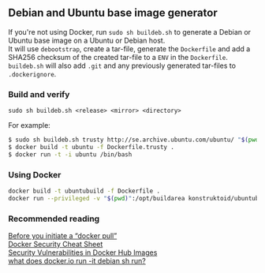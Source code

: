 ## Debian and Ubuntu base image generator
If you're not using Docker, run `sudo sh buildeb.sh` to generate a Debian or Ubuntu base image on a Ubuntu or Debian host.  
It will use `debootstrap`, create a tar-file, generate the `Dockerfile`
and add a SHA256 checksum of the created tar-file to a `ENV` in the `Dockerfile`.
`buildeb.sh` will also add `.git` and any previously generated tar-files
to `.dockerignore`.

### Build and verify
`sudo sh buildeb.sh <release> <mirror> <directory>`  

For example:
```sh
$ sudo sh buildeb.sh trusty http://se.archive.ubuntu.com/ubuntu/ "$(pwd)/buildarea"
$ docker build -t ubuntu -f Dockerfile.trusty .
$ docker run -t -i ubuntu /bin/bash
```

### Using Docker
```sh
docker build -t ubuntubuild -f Dockerfile .
docker run --privileged -v "$(pwd)":/opt/buildarea konstruktoid/ubuntubuild trusty http://se.archive.ubuntu.com/ubuntu/
```

### Recommended reading  
[Before you initiate a “docker pull”](https://securityblog.redhat.com/2014/12/18/before-you-initiate-a-docker-pull/)  
[Docker Security Cheat Sheet](https://github.com/konstruktoid/Docker/blob/master/Security/CheatSheet.md)  
[Security Vulnerabilities in Docker Hub Images](http://www.infoq.com/news/2015/05/Docker-Image-Vulnerabilities)  
[what does docker.io run -it debian sh run?](https://joeyh.name/blog/entry/docker_run_debian/)  
